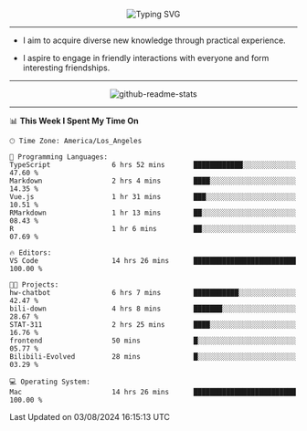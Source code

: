 <p align="center">
  <img src="https://readme-typing-svg.demolab.com?font=Fira+Code&weight=500&size=32&duration=2500&pause=1600&center=true&vCenter=true&random=false&width=1024&height=64&lines=Hi+there+%F0%9F%91%8B;I'm+delighted+you+could+make+it+here+%F0%9F%8E%89;I'm+Harry%2C+a+college+student+still+finding+my+way" alt="Typing SVG" />
</p>


---


- I aim to acquire diverse new knowledge through practical experience.

- I aspire to engage in friendly interactions with everyone and form interesting friendships.


---


<p align="center">
  <img src="https://github-readme-stats.vercel.app/api?username=Harry-Jing&show_icons=true" alt="github-readme-stats"/>
</p>


---

<!--START_SECTION:waka-->
📊 **This Week I Spent My Time On** 

```text
🕑︎ Time Zone: America/Los_Angeles

💬 Programming Languages: 
TypeScript               6 hrs 52 mins       ████████████░░░░░░░░░░░░░   47.60 % 
Markdown                 2 hrs 4 mins        ████░░░░░░░░░░░░░░░░░░░░░   14.35 % 
Vue.js                   1 hr 31 mins        ███░░░░░░░░░░░░░░░░░░░░░░   10.51 % 
RMarkdown                1 hr 13 mins        ██░░░░░░░░░░░░░░░░░░░░░░░   08.43 % 
R                        1 hr 6 mins         ██░░░░░░░░░░░░░░░░░░░░░░░   07.69 % 

🔥 Editors: 
VS Code                  14 hrs 26 mins      █████████████████████████   100.00 % 

🐱‍💻 Projects: 
hw-chatbot               6 hrs 7 mins        ███████████░░░░░░░░░░░░░░   42.47 % 
bili-down                4 hrs 8 mins        ███████░░░░░░░░░░░░░░░░░░   28.67 % 
STAT-311                 2 hrs 25 mins       ████░░░░░░░░░░░░░░░░░░░░░   16.76 % 
frontend                 50 mins             █░░░░░░░░░░░░░░░░░░░░░░░░   05.77 % 
Bilibili-Evolved         28 mins             █░░░░░░░░░░░░░░░░░░░░░░░░   03.29 % 

💻 Operating System: 
Mac                      14 hrs 26 mins      █████████████████████████   100.00 % 
```


 Last Updated on 03/08/2024 16:15:13 UTC
<!--END_SECTION:waka-->
